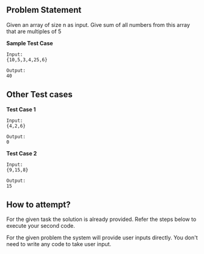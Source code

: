 ## Problem Statement
Given an array of size n as input. Give sum of all numbers from this array that are 
multiples of 5


**Sample Test Case**
```
Input:
{10,5,3,4,25,6} 

Output:
40
```
## Other Test cases
**Test Case 1**
```
Input:
{4,2,6}

Output:
0
```
**Test Case 2**
```
Input:
{9,15,8}

Output:
15
```

## How to attempt?
For the given task the solution is already provided. Refer the steps below to execute your second code.

For the given problem the system will provide user inputs directly. You don't need to write any code to take user input.
